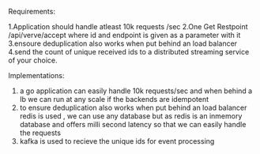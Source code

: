 Requirements:

1.Application should handle atleast 10k requests /sec
2.One Get Restpoint /api/verve/accept where id and endpoint is given as a parameter with it  
3.ensoure deduplication also works when put behind an load balancer
4.send the count of unique received ids to a distributed streaming service of your choice.

Implementations:
1. a go application can easily handle 10k requests/sec and when behind a lb we can run at any scale if the backends are idempotent
2. to ensure deduplication also works when put behind an load balancer redis is used , we can use any database but as redis is an inmemory database and offers milli second latency so that we can easily handle the requests
3. kafka is used to recieve the unique ids for event processing 